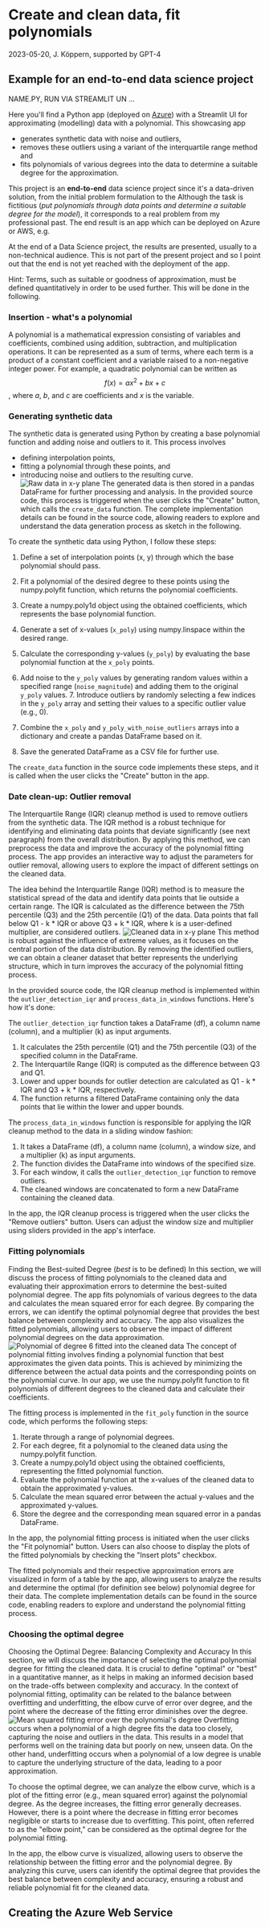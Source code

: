 # Create and clean data, fit polynomials
2023-05-20, J. Köppern, supported by GPT-4

## Example for an end-to-end data science project
NAME.PY, RUN VIA STREAMLIT UN ...


Here you'll find a Python app (deployed on [Azure](https://polynomial-regression-demo.azurewebsites.net/)) with a Streamlit UI for approximating (modelling) data with a polynomial. This showcasing app
- generates synthetic data with noise and outliers,
- removes these outliers using a variant of the interquartile range method and
- fits polynomials of various degrees into the data to determine a suitable degree for the approximation.

This project is an **end-to-end** data science project since it's a data-driven solution, from the initial problem formulation to the 
Although the task is fictitious (*put polynomials through data points and determine a suitable degree for the model*), it corresponds to a real problem from my professional past.
The end result is an app which can be deployed on Azure or AWS, e.g.

At the end of a Data Science project, the results are presented, usually to a non-technical audience. This is not part of the present project and so I point out that the end is not yet reached with the deployment of the app.

Hint: Terms, such as suitable or goodness of approximation, must be defined quantitatively in order to be used further. This will be done in the following.

### Insertion - what's a polynomial

A polynomial is a mathematical expression consisting of variables and coefficients, combined using addition, subtraction, and multiplication operations. It can be represented as a sum of terms, where each term is a product of a constant coefficient and a variable raised to a non-negative integer power. For example, a quadratic polynomial can be written as $$f(x) = ax^2 + bx + c$$, where *a*, *b*, and *c* are coefficients and *x* is the variable.

### Generating synthetic data

The synthetic data is generated using Python by creating a base polynomial function and adding noise and outliers to it. This process involves
- defining interpolation points,
- fitting a polynomial through these points, and
- introducing noise and outliers to the resulting curve.
![Raw data in x-y plane](images/raw_data.png)
The generated data is then stored in a pandas DataFrame for further processing and analysis. In the provided source code, this process is triggered when the user clicks the "Create" button, which calls the `create_data` function. The complete implementation details can be found in the source code, allowing readers to explore and understand the data generation process as sketch in the following.

To create the synthetic data using Python, I follow these steps:

1. Define a set of interpolation points (x, y) through which the base polynomial should pass.

2. Fit a polynomial of the desired degree to these points using the numpy.polyfit function, which returns the polynomial coefficients.
3. Create a numpy.poly1d object using the obtained coefficients, which represents the base polynomial function.
4. Generate a set of x-values (`x_poly`) using numpy.linspace within the desired range.
5. Calculate the corresponding y-values (`y_poly`) by evaluating the base polynomial function at the `x_poly` points.
6. Add noise to the `y_poly` values by generating random values within a specified range (`noise_magnitude`) and adding them to the original `y_poly` values.
        7. Introduce outliers by randomly selecting a few indices in the `y_poly` array and setting their values to a specific outlier value (e.g., 0).
8. Combine the `x_poly` and `y_poly_with_noise_outliers` arrays into a dictionary and create a pandas DataFrame based on it.
9. Save the generated DataFrame as a CSV file for further use.

The `create_data` function in the source code implements these steps, and it is called when the user clicks the "Create" button in the app.

### Date clean-up: Outlier removal

The Interquartile Range (IQR) cleanup method is used to remove outliers from the synthetic data. The IQR method is a robust technique for identifying and eliminating data points that deviate significantly (see next paragraph) from the overall distribution. By applying this method, we can preprocess the data and improve the accuracy of the polynomial fitting process. The app provides an interactive way to adjust the parameters for outlier removal, allowing users to explore the impact of different settings on the cleaned data.

The idea behind the Interquartile Range (IQR) method is to measure the statistical spread of the data and identify data points that lie outside a certain range. The IQR is calculated as the difference between the 75th percentile (Q3) and the 25th percentile (Q1) of the data. Data points that fall below Q1 - k * IQR or above Q3 + k * IQR, where k is a user-defined multiplier, are considered outliers.
![Cleaned data in x-y plane](images/cleaned_data.png)
This method is robust against the influence of extreme values, as it focuses on the central portion of the data distribution. By removing the identified outliers, we can obtain a cleaner dataset that better represents the underlying structure, which in turn improves the accuracy of the polynomial fitting process.

In the provided source code, the IQR cleanup method is implemented within the `outlier_detection_iqr` and `process_data_in_windows` functions. Here's how it's done:

The `outlier_detection_iqr` function takes a DataFrame (df), a column name (column), and a multiplier (k) as input arguments.

1. It calculates the 25th percentile (Q1) and the 75th percentile (Q3) of the specified column in the DataFrame.
2. The Interquartile Range (IQR) is computed as the difference between Q3 and Q1.
3. Lower and upper bounds for outlier detection are calculated as Q1 - k * IQR and Q3 + k * IQR, respectively.
4. The function returns a filtered DataFrame containing only the data points that lie within the lower and upper bounds.

The `process_data_in_windows` function is responsible for applying the IQR cleanup method to the data in a sliding window fashion:

1. It takes a DataFrame (df), a column name (column), a window size, and a multiplier (k) as input arguments.
2. The function divides the DataFrame into windows of the specified size.
3. For each window, it calls the `outlier_detection_iqr` function to remove outliers.
4. The cleaned windows are concatenated to form a new DataFrame containing the cleaned data.

In the app, the IQR cleanup process is triggered when the user clicks the "Remove outliers" button. Users can adjust the window size and multiplier using sliders provided in the app's interface.

### Fitting polynomials

Finding the Best-suited Degree (*best* is to be defined) In this section, we will discuss the process of fitting polynomials to the cleaned data and evaluating their approximation errors to determine the best-suited polynomial degree. The app fits polynomials of various degrees to the data and calculates the mean squared error for each degree. By comparing the errors, we can identify the optimal polynomial degree that provides the best balance between complexity and accuracy. The app also visualizes the fitted polynomials, allowing users to observe the impact of different polynomial degrees on the data approximation.
![Polynomial of degree 6 fitted into the cleaned data](images/fit_6.png)
The concept of polynomial fitting involves finding a polynomial function that best approximates the given data points. This is achieved by minimizing the difference between the actual data points and the corresponding points on the polynomial curve. In our app, we use the numpy.polyfit function to fit polynomials of different degrees to the cleaned data and calculate their coefficients.

The fitting process is implemented in the `fit_poly` function in the source code, which performs the following steps:
1. Iterate through a range of polynomial degrees.
2. For each degree, fit a polynomial to the cleaned data using the numpy.polyfit function.
3. Create a numpy.poly1d object using the obtained coefficients, representing the fitted polynomial function.
4. Evaluate the polynomial function at the x-values of the cleaned data to obtain the approximated y-values.
5. Calculate the mean squared error between the actual y-values and the approximated y-values.
6. Store the degree and the corresponding mean squared error in a pandas DataFrame.

In the app, the polynomial fitting process is initiated when the user clicks the "Fit polynomial" button. Users can also choose to display the plots of the fitted polynomials by checking the "Insert plots" checkbox.

The fitted polynomials and their respective approximation errors are visualized in form of a table by the app, allowing users to analyze the results and determine the optimal (for definition see below) polynomial degree for their data. The complete implementation details can be found in the source code, enabling readers to explore and understand the polynomial fitting process.

### Choosing the optimal degree

Choosing the Optimal Degree: Balancing Complexity and Accuracy In this section, we will discuss the importance of selecting the optimal polynomial degree for fitting the cleaned data. It is crucial to define "optimal" or "best" in a quantitative manner, as it helps in making an informed decision based on the trade-offs between complexity and accuracy. In the context of polynomial fitting, optimality can be related to the balance between overfitting and underfitting, the elbow curve of error over degree, and the point where the decrease of the fitting error diminishes over the degree.
![Mean squared fitting error over the polynomial's degree](images/elbow.png)
Overfitting occurs when a polynomial of a high degree fits the data too closely, capturing the noise and outliers in the data. This results in a model that performs well on the training data but poorly on new, unseen data. On the other hand, underfitting occurs when a polynomial of a low degree is unable to capture the underlying structure of the data, leading to a poor approximation.

To choose the optimal degree, we can analyze the elbow curve, which is a plot of the fitting error (e.g., mean squared error) against the polynomial degree. As the degree increases, the fitting error generally decreases. However, there is a point where the decrease in fitting error becomes negligible or starts to increase due to overfitting. This point, often referred to as the "elbow point," can be considered as the optimal degree for the polynomial fitting.

In the app, the elbow curve is visualized, allowing users to observe the relationship between the fitting error and the polynomial degree. By analyzing this curve, users can identify the optimal degree that provides the best balance between complexity and accuracy, ensuring a robust and reliable polynomial fit for the cleaned data.

## Creating the Azure Web Service

